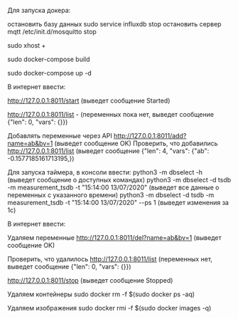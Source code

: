 Для запуска докера:

остановить базу данных
sudo service influxdb stop
остановить сервер mqtt
/etc/init.d/mosquitto stop

  sudo xhost +
  
  sudo docker-compose build
  
  sudo docker-compose up -d

В интернет ввести:

http://127.0.0.1:8011/start (выведет сообщение Started)

http://127.0.0.1:8011/list - (переменных пока нет, выведет сообщение {"len": 0, "vars": {}})

Добавлять переменные через API http://127.0.0.1:8011/add?name=ab&bv=1 (выведет сообщение OK) 
Проверить, что добавились http://127.0.0.1:8011/list (выведет сообщение {"len": 4, "vars": {"ab": -0.1577185161713195,})

Для запуска таймера, в консоли ввести:
  python3 -m dbselect -h (выведет сообщение о доступных командах)
  python3 -m dbselect -d tsdb -m measurement_tsdb -t "15:14:00 13/07/2020"  (выведет все данные о переменных с указанного времени)
  python3 -m dbselect -d tsdb -m measurement_tsdb -t "15:14:00 13/07/2020"  --ps 1 (выведет изменения за 1с)

В интернет ввести:

Удаляем переменные http://127.0.0.1:8011/del?name=ab&bv=1 (выведет сообщение OK) 

Проверить, что удалилось http://127.0.0.1:8011/list (переменных нет, выведет сообщение {"len": 0, "vars": {}})

http://127.0.0.1:8011/stop (выведет сообщение Stopped)

Удаляем контейнеры sudo docker rm -f $(sudo docker ps -aq)

Удаляем изображения sudo docker rmi -f $(sudo docker images -q)
